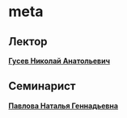 # meta

## Лектор
[**Гусев Николай Анатольевич**](https://wiki.mipt.tech/index.php/%D0%93%D1%83%D1%81%D0%B5%D0%B2_%D0%9D%D0%B8%D0%BA%D0%BE%D0%BB%D0%B0%D0%B9_%D0%90%D0%BD%D0%B0%D1%82%D0%BE%D0%BB%D1%8C%D0%B5%D0%B2%D0%B8%D1%87)

## Семинарист
[**Павлова Наталья Геннадьевна**](https://wiki.mipt.tech/index.php/%D0%9F%D0%B0%D0%B2%D0%BB%D0%BE%D0%B2%D0%B0_%D0%9D%D0%B0%D1%82%D0%B0%D0%BB%D1%8C%D1%8F_%D0%93%D0%B5%D0%BD%D0%BD%D0%B0%D0%B4%D1%8C%D0%B5%D0%B2%D0%BD%D0%B0)
